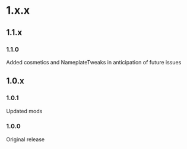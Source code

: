 # 1.x.x
## 1.1.x
### 1.1.0
Added cosmetics and NameplateTweaks in anticipation of future issues
## 1.0.x
### 1.0.1
Updated mods
### 1.0.0
Original release
